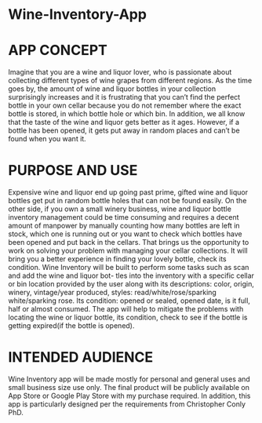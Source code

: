 # Wine-Inventory-App
# APP CONCEPT
Imagine that you are a wine and liquor lover, who is passionate about collecting different types of wine grapes from different regions. As the time goes by, the amount of wine and liquor bottles in your collection surprisingly increases and it is frustrating that you can’t find the perfect bottle in your own cellar because you do not remember where the exact bottle is stored, in which bottle hole or which bin. In addition, we all know that the taste of the wine and liquor gets better as it ages. However, if a bottle has been opened, it gets put away in random places and can’t be found when you want it.
# PURPOSE AND USE
Expensive wine and liquor end up going past prime, gifted wine and liquor bottles get put in random bottle holes that can not be found easily. On the other side, if you own a small winery business, wine and liquor bottle inventory management could be time consuming and requires a decent amount of manpower by manually counting how many bottles are left in stock, which one is running out or you want to check which bottles have been opened and put back in the cellars. That brings us the opportunity to work on solving your problem with managing your cellar collections. It will bring you a better experience in finding your lovely bottle, check its condition.
Wine Inventory will be built to perform some tasks such as scan and add the wine and liquor bot- tles into the inventory with a specific cellar or bin location provided by the user along with its descriptions: color, origin, winery, vintage/year produced, styles: read/white/rose/sparking white/sparking rose. Its condition: opened or sealed, opened date, is it full, half or almost consumed. The app will help to mitigate the problems with locating the wine or liquor bottle, its condition, check to see if the bottle is getting expired(if the bottle is opened).
# INTENDED AUDIENCE
Wine Inventory app will be made mostly for personal and general uses and small business size use only. The final product will be publicly available on App Store or Google Play Store with my purchase required. In addition, this app is particularly designed per the requirements from Christopher Conly PhD.
